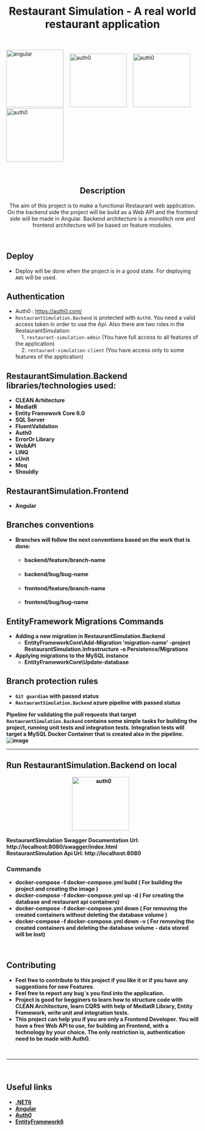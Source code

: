 <h1 align="center">Restaurant Simulation - A real world restaurant application</h1>

<br>

<img src="https://user-images.githubusercontent.com/89996135/192704213-81735e23-98ed-4373-a7d7-89dce6c9b575.png" alt="angular" width="150" height="150"/> &nbsp;&nbsp;
<img src="https://uploads-ssl.webflow.com/61566192da988c377f1ac06c/616dfac0a533fe024d89e327_60dbd7237742ba750d49cf35_icon-auth0-marketplace.svg" alt="auth0"  width="150" height="140"/> &nbsp;&nbsp;
<img src="https://neosmart.net/blog/wp-content/uploads/2019/06/dot-NET-Core.png" alt="auth0" width="150" height="140"/> &nbsp;&nbsp;
<img src="https://seeklogo.com/images/M/microsoft-sql-server-logo-96AF49E2B3-seeklogo.com.png" alt="auth0" width="150" height="140"/> &nbsp;&nbsp;

<br>

<div align="center">

## Description
The aim of this project is to make a functional Restaurant web application.
On the backend side the project will be build as a Web API and the frontend side will be made in Angular.
Backend architecture is a monolitch one and frontend architecture will be based on feature modules.

</div>

<br>

## Deploy
- Deploy will be done when the project is in a good state. For deploying `AWS` will be used.

## Authentication
- Auth0 : https://auth0.com/ <br>
- `RestaurantSimulation.Backend` is protected with `Auth0`. You need a valid access token in order to use the Api. Also there are two roles in the RestaurantSimulation:<br>
&nbsp;&nbsp;&nbsp;  1.  `restaurant-simulation-admin`  (You have full access to all features of the application) <br>
&nbsp;&nbsp;&nbsp;  2.  `restaurant-simulation-client` (You have access only to some features of the application)

## RestaurantSimulation.Backend libraries/technologies used:

- <b>CLEAN Arhitecture</br>
- <b>MediatR</br>
- <b>Entity Framework Core 6.0</br>
- <b>SQL Server</br>
- <b>FluentValidation</br>
- <b>Auth0</br>
- <b>ErrorOr Library</br>
- <b>WebAPI</br>
- <b>LINQ</br>
- <b>xUnit</br>
- <b>Moq</br>
- <b>Shouldly</br>

## RestaurantSimulation.Frontend

- <b>Angular</br>

## Branches conventions
- Branches will follow the next conventions based on the work that is done:
  - <h4>backend/feature/branch-name</h4>
  - <h4>backend/bug/bug-name</h4>
  - <h4>frontend/feature/branch-name</h4>
  - <h4>frontend/bug/bug-name</h4>

## EntityFramework Migrations Commands

- Adding a new migration in RestaurantSimulation.Backend
  - EntityFrameworkCore\Add-Migration 'migration-name' -project RestaurantSimulation.Infrastructure -o Persistence/Migrations
- Applying migrations to the MySQL instance
  - EntityFrameworkCore\Update-database

## Branch protection rules

- `Git guardian` with passed status
- `RestaurantSimulation.Backend` azure pipeline with passed status

Pipeline for validating the pull requests that target `RestaurantSimulation.Backend` contains some simple tasks for building the project, running unit tests and integration tests.
Integration tests will target a MySQL Docker Container that is created also in the pipeline.
![image](https://github.com/robid98/RestaurantSimulation/assets/89996135/29b2bdf9-15e5-4fde-b381-8a902b28b8cf)

<hr>

## Run RestaurantSimulation.Backend on local
<p align="center">
  <img src="https://user-images.githubusercontent.com/89996135/193544075-9f17332b-bf94-466a-836d-ecf308cd4103.png" alt="auth0" width="150" height="140"/> &nbsp;&nbsp;
</p>

RestaurantSimulation Swagger Documentation Url: http://localhost:8080/swagger/index.html <br>
RestaurantSimulation Api Url: http://localhost:8080 <br>

<h3>Commands</h3>

- <b>docker-compose -f docker-compose.yml build</b> ( For building the project and creating the image ) <br>
- <b>docker-compose -f docker-compose.yml up -d</b> ( For creating the database and restaurant api containers) <br>
- <b>docker-compose -f docker-compose.yml down</b> ( For removing the created containers without deleting the database volume ) <br>
- <b>docker-compose -f docker-compose.yml down -v</b> ( For removing the created containers and deleting the database volume - data stored will be lost)

<br>

## Contributing

- Feel free to contribute to this project if you like it or if you have any suggestions for new Features.
- Feel free to report any bug`s you find into the application.
- Project is good for begginers to learn how to structure code with CLEAN Architecture, learn CQRS with help of MediatR Library, Entity Framework, write unit and integration tests.
- This project can help you if you are only a Frontend Developer. You will have a free Web API to use, for building an Frontend, with a technology by your choice. The only restriction is, authentication need to be made with <b>Auth0</b>.

<br>

<hr> 

<br>

## Useful links

- [.NET6](https://dotnet.microsoft.com/en-us/download/dotnet/6.0)
- [Angular](https://angular.io/)
- [Auth0](https://auth0.com/)
- [EntityFramework6](https://learn.microsoft.com/en-us/ef/ef6/)
